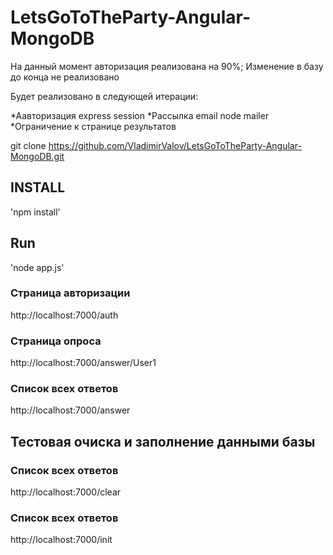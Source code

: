 # LetsGoToTheParty-Angular-MongoDB

На данный момент авторизация реализована на 90%;
Изменение в базу до конца не реализовано


Будет реализовано в следующей итерации:

*Аавторизация express session
*Рассылка email  node mailer
*Ограничение к странице результатов

git clone https://github.com/VladimirValov/LetsGoToTheParty-Angular-MongoDB.git

## INSTALL
'npm install'

## Run
'node app.js'

### Страница авторизации
http://localhost:7000/auth

### Страница опроса
http://localhost:7000/answer/User1

### Список всех ответов
http://localhost:7000/answer


## Тестовая очиска и заполнение данными базы

### Список всех ответов
http://localhost:7000/clear

### Список всех ответов
http://localhost:7000/init
